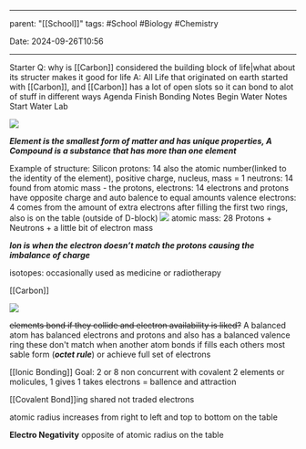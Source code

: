 
---
parent: "[[School]]"
tags:
	#School
	#Biology
	#Chemistry
	
Date: 2024-09-26T10:56

---


Starter
	Q:
		why is [[Carbon]] considered the building block of life|what about its structer makes it good for life
	A: 
		All Life that originated on earth started with [[Carbon]],
		and [[Carbon]] has a lot of open slots so it can bond to alot of stuff in different ways 
Agenda
	Finish Bonding Notes
	Begin Water Notes
	Start Water Lab

![](https://npr.brightspotcdn.com/dims4/default/4df284c/2147483647/strip/true/crop/2400x1350+0+148/resize/1200x675!/quality/90/?url=http%3A%2F%2Fnpr-brightspot.s3.amazonaws.com%2Flegacy%2Fsites%2Fwuwm%2Ffiles%2F201912%2FAdobeStock_238869971.jpg)

***Element is the smallest form of matter and has unique properties, 
A Compound is a substance that has more than one element***

Example of structure: Silicon 
	protons: 14 
		also the atomic number(linked to the identity of the element), positive charge, nucleus, mass = 1
	neutrons: 14
		found from atomic mass - the protons,
	electrons: 14
		electrons and protons have opposite charge and auto balence to equal amounts
	valence electrons: 4
		comes from the amount of extra electrons after filling the first two rings, also is on the table (outside of D-block)		![](https://i.ytimg.com/vi/OCTAQaubQ4o/sddefault.jpg)
	atomic mass: 28
		Protons + Neutrons + a little bit of electron mass

***Ion is when the electron doesn’t match the protons causing the imbalance of charge***

isotopes: occasionally used as medicine or radiotherapy

[[Carbon]]

![](https://i.ytimg.com/vi/GGxS2-MALK0/hqdefault.jpg)

~~elements bond if they collide and electron availability is liked?~~
A balanced atom has balanced electrons and protons and also has a balanced valence ring these don't match when another atom bonds if fills each others most sable form (***octet rule***) or achieve full set of electrons 

[[Ionic Bonding]]
	Goal: 2 or 8
	non concurrent with covalent
	2 elements or molicules, 1 gives 1 takes electrons = ballence and attraction
	
[[Covalent Bond]]ing
	shared not traded electrons

atomic radius increases from right to left and top to bottom on the table

**Electro Negativity**
	opposite of atomic radius on the table